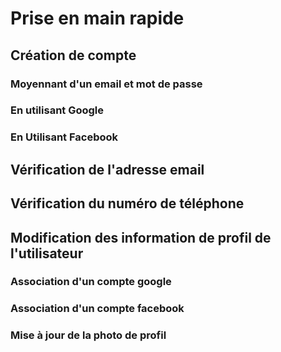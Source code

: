 # Prise en main rapide

## Création de compte

### Moyennant d'un email et mot de passe

### En utilisant Google

### En Utilisant Facebook

## Vérification de l'adresse email

## Vérification du numéro de téléphone

## Modification des information de profil de l'utilisateur

### Association d'un compte google

### Association d'un compte facebook

### Mise à jour de la photo de profil

